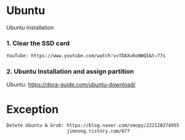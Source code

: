 # Ubuntu
Ubuntu Installation

### 1. Clear the SSD card
```bash
YouTube: https://www.youtube.com/watch?v=TDAXvOoNWQI&t=77s
```
### 2. Ubuntu Installation and assign partition
Ubuntu: https://dora-guide.com/ubuntu-download/




# Exception
```bash
Delete Ubuntu & Grub: https://blog.naver.com/smopy/222128374955
                      jimnong.tistory.com/677
```
